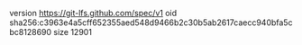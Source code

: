 version https://git-lfs.github.com/spec/v1
oid sha256:c3963e4a5cff652355aed548d9466b2c30b5ab2617caecc940bfa5cbc8128690
size 12901
